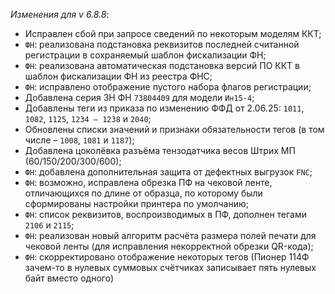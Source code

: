 _Изменения для v 6.8.8_:
- Исправлен сбой при запросе сведений по некоторым моделям ККТ;
- `ФН`: реализована подстановка реквизитов последней считанной регистрации в сохраняемый шаблон фискализации ФН;
- `ФН`: реализована автоматическая подстановка версий ПО ККТ в шаблон фискализации ФН из реестра ФНС;
- `ФН`: исправлено отображение пустого набора флагов регистрации;
- Добавлена серия ЗН ФН `73804409` для модели `Ин15-4`;
- Добавлены теги из приказа по изменению ФФД от 2.06.25: `1011`, `1082`, `1125`, `1234 – 1238` и `2040`;
- Обновлены списки значений и признаки обязательности тегов (в том числе – `1008`, `1081` и `1187`);
- Добавлена цоколёвка разъёма тензодатчика весов Штрих МП (60/150/200/300/600);
- `ФН`: добавлена дополнительная защита от дефектных выгрузок `FNC`;
- `ФН`: возможно, исправлена обрезка ПФ на чековой ленте, отличающихся по длине от образца, по которому были сформированы настройки принтера по умолчанию;
- `ФН`: список реквизитов, воспроизводимых в ПФ, дополнен тегами `2106` и `2115`;
- `ФН`: реализован новый алгоритм расчёта размера полей печати для чековой ленты (для исправления некорректной обрезки QR-кода);
- `ФН`: скорректировано отображение некоторых тегов (Пионер 114Ф зачем-то в нулевых суммовых счётчиках записывает пять нулевых байт вместо одного)
